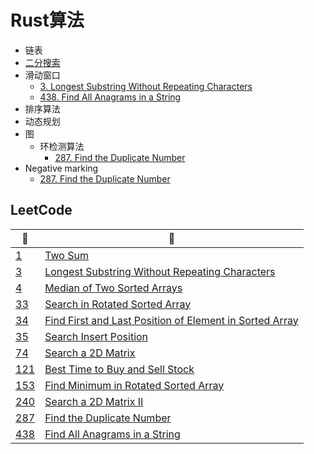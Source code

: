 # Rust算法
* 链表
* [二分搜索](/algorithms-summary/binary%20search.md)
* 滑动窗口
  * [3. Longest Substring Without Repeating Characters](/leetcode/3.%20Longest%20Substring%20Without%20Repeating%20Characters.md)
  * [438. Find All Anagrams in a String](/leetcode/438.%20Find%20All%20Anagrams%20in%20a%20String.md)
* 排序算法
* 动态规划
* 图
  * 环检测算法
    * [287. Find the Duplicate Number](/leetcode/287.%20Find%20the%20Duplicate%20Number.md)
* Negative marking
  * [287. Find the Duplicate Number](/leetcode/287.%20Find%20the%20Duplicate%20Number.md)


## LeetCode

| 🔗                                           | 📒           |
| ----------- | ----------- |
| [1](https://leetcode.com/problems/two-sum/) | [Two Sum](/leetcode/1.%20Two%20Sum.md) |
| [3](https://leetcode.com/problems/longest-substring-without-repeating-characters/) | [Longest Substring Without Repeating Characters](/leetcode/3.%20Longest%20Substring%20Without%20Repeating%20Characters.md) |
| [4](https://leetcode.com/problems/median-of-two-sorted-arrays/) | [Median of Two Sorted Arrays](/leetcode/4.%20Median%20of%20Two%20Sorted%20Arrays.md) |
| [33](https://leetcode.com/problems/search-in-rotated-sorted-array/) | [Search in Rotated Sorted Array](/leetcode/33.%20Search%20in%20Rotated%20Sorted%20Array.md) |
| [34](https://leetcode.com/problems/find-first-and-last-position-of-element-in-sorted-array/) | [Find First and Last Position of Element in Sorted Array](/leetcode/34.%20Find%20First%20and%20Last%20Position%20of%20Element%20in%20Sorted%20Array.md) |
| [35](https://leetcode.com/problems/search-insert-position/) | [ Search Insert Position](/leetcode/35.%20Search%20Insert%20Position.md) |
| [74](https://leetcode.com/problems/search-a-2d-matrix/) | [Search a 2D Matrix](/leetcode/74.%20Search%20a%202D%20Matrix.md) |
| [121](https://leetcode.com/problems/best-time-to-buy-and-sell-stock/) | [Best Time to Buy and Sell Stock](/leetcode/121.%20Best%20Time%20to%20Buy%20and%20Sell%20Stock.md) |
| [153](https://leetcode.com/problems/find-minimum-in-rotated-sorted-array/) | [Find Minimum in Rotated Sorted Array](/leetcode/153.%20Find%20Minimum%20in%20Rotated%20Sorted%20Array.md) |
| [240](https://leetcode.com/problems/search-a-2d-matrix-ii/) | [Search a 2D Matrix II](/leetcode/240.%20Search%20a%202D%20Matrix%20II.md) |
| [287](https://leetcode.com/problems/find-the-duplicate-number/) | [Find the Duplicate Number](/leetcode/287.%20Find%20the%20Duplicate%20Number.md) |
| [438](https://leetcode.com/problems/find-all-anagrams-in-a-string/) | [Find All Anagrams in a String](/leetcode/438.%20Find%20All%20Anagrams%20in%20a%20String.md) |

